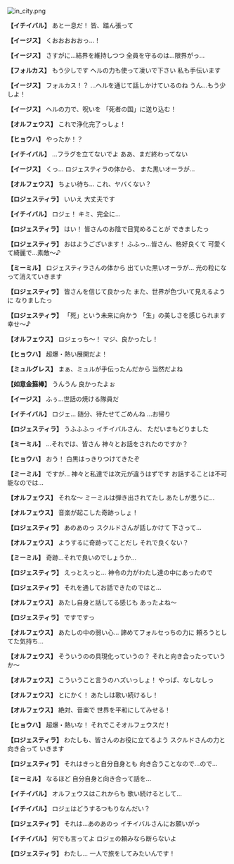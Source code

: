 
![in_city.png](../images/backgrounds/in_city.png)

**【イチイバル】**
あと一息だ！
皆、踏ん張って

**【イージス】**
くおおおおおっ…！

**【イージス】**
さすがに…結界を維持しつつ
全員を守るのは…限界がっ…

**【フォルカス】**
もう少しです
ヘルの力も使って凌いで下さい
私も手伝います

**【イージス】**
フォルカス！？
…ヘルを通じて話しかけているのね
うん…もう少しよ！

**【イージス】**
ヘルの力で、呪いを
「死者の国」に送り込む！

**【オルフェウス】**
これで浄化完了っしょ！

**【ヒョウハ】**
やったか！？

**【イチイバル】**
…フラグを立てないでよ
ああ、まだ終わってない

**【イージス】**
くっ…
ロジェスティラの体から、
また黒いオーラが…

**【オルフェウス】**
ちょい待ち…
これ、ヤバくない？

**【ロジェスティラ】**
いいえ
大丈夫です

**【イチイバル】**
ロジェ！
キミ、完全に…

**【ロジェスティラ】**
はい！
皆さんのお陰で目覚めることが
できましたっ

**【ロジェスティラ】**
おはようございます！
ふふっ…皆さん、格好良くて
可愛くて綺麗で…素敵～♪

**【ミーミル】**
ロジェスティラさんの体から
出ていた黒いオーラが…
光の粒になって消えていきます

**【ロジェスティラ】**
皆さんを信じて良かった
また、世界が色づいて見えるように
なりましたっ

**【ロジェスティラ】**
「死」という未来に向かう
「生」の美しさを感じられます
幸せ～♪

**【オルフェウス】**
ロジェっち～！
マジ、良かったし！

**【ヒョウハ】**
超爆・熱い展開だよ！

**【ミュルグレス】**
まぁ、ミュルが手伝ったんだから
当然だよね

**【如意金箍棒】**
うんうん
良かったよぉ

**【イージス】**
ふぅ…世話の焼ける隊員だ

**【イチイバル】**
ロジェ…
随分、待たせてごめんね
…お帰り

**【ロジェスティラ】**
うふふふっ
イチイバルさん、
ただいまもどりました

**【ミーミル】**
…それでは、皆さん
神々とお話をされたのですか？

**【ヒョウハ】**
おう！
白黒はっきりつけてきたぞ

**【ミーミル】**
ですが…
神々と私達では次元が違うはずです
お話することは不可能なのでは…

**【オルフェウス】**
それな～
ミーミルは弾き出されてたし
あたしが思うに…

**【オルフェウス】**
音楽が起こした奇跡っしょ！

**【ロジェスティラ】**
あのあのっ
スクルドさんが話しかけて
下さって…

**【オルフェウス】**
ようするに奇跡ってことだし
それで良くない？

**【ミーミル】**
奇跡…それで良いのでしょうか…

**【ロジェスティラ】**
えっとえっと…
神令の力がわたし達の中にあったので

**【ロジェスティラ】**
それを通してお話できたのではと…

**【オルフェウス】**
あたし自身と話してる感じも
あったよね～

**【ロジェスティラ】**
ですですっ

**【オルフェウス】**
あたしの中の弱い心…
諦めてフォルセっちの力に
頼ろうとしてた気持ち…

**【オルフェウス】**
そういうのの具現化っていうの？
それと向き合ったっていうか～

**【オルフェウス】**
こういうこと言うのハズいっしょ！
やっぱ、なしなしっ

**【オルフェウス】**
とにかく！
あたしは歌い続けるし！

**【オルフェウス】**
絶対、音楽で
世界を平和にしてみせる！

**【ヒョウハ】**
超爆・熱いな！
それでこそオルフェウスだ！

**【ロジェスティラ】**
わたしも、皆さんのお役に立てるよう
スクルドさんの力と向き合って
いきます

**【ロジェスティラ】**
それはきっと自分自身とも
向き合うことなので…ので…

**【ミーミル】**
なるほど
自分自身と向き合って話を…

**【イチイバル】**
オルフェウスはこれからも
歌い続けるとして…

**【イチイバル】**
ロジェはどうするつもりなんだい？

**【ロジェスティラ】**
それは…あのあのっ
イチイバルさんにお願いがっ

**【イチイバル】**
何でも言ってよ
ロジェの頼みなら断らないよ

**【ロジェスティラ】**
わたし…
一人で旅をしてみたいんです！
